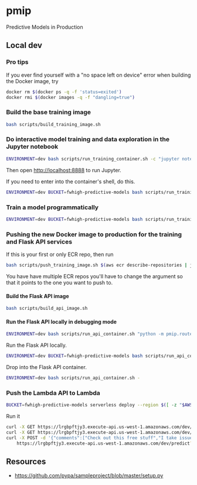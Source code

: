 # pmip

Predictive Models in Production

## Local dev

### Pro tips

If you ever find yourself with a "no space left on device" error when building the Docker image, try

```bash
docker rm $(docker ps -q -f 'status=exited')
docker rmi $(docker images -q -f "dangling=true")
```

### Build the base training image

```bash
bash scripts/build_training_image.sh
```

### Do interactive model training and data exploration in the Jupyter notebook

```bash
ENVIRONMENT=dev bash scripts/run_training_container.sh -c "jupyter notebook notebooks/ --allow-root --ip=0.0.0.0 --port=8888 --no-browser"
```

Then open [http://localhost:8888](http://localhost:8888) to run Jupyter.

If you need to enter into the container's shell, do this.

```bash
ENVIRONMENT=dev BUCKET=fwhigh-predictive-models bash scripts/run_training_container.sh -
```

### Train a model programmatically

```bash
ENVIRONMENT=dev BUCKET=fwhigh-predictive-models bash scripts/run_training_container.sh scripts/train.sh
```

### Pushing the new Docker image to production for the training and Flask API services

If this is your first or only ECR repo, then run

```bash
bash scripts/push_training_image.sh $(aws ecr describe-repositories | jq -r '.repositories[0].repositoryUri')
```

You have have multiple ECR repos you'll have to change the argument so that it points to the one you want to push to. 

#### Build the Flask API image

```bash
bash scripts/build_api_image.sh
```

#### Run the Flask API locally in debugging mode

```bash
ENVIRONMENT=dev bash scripts/run_api_container.sh "python -m pmip.routes"
```

Run the Flask API locally.

```bash
ENVIRONMENT=dev BUCKET=fwhigh-predictive-models bash scripts/run_api_container.sh
```

Drop into the Flask API container.

```bash
ENVIRONMENT=dev bash scripts/run_api_container.sh -
```

### Push the Lambda API to Lambda

```bash
BUCKET=fwhigh-predictive-models serverless deploy --region $([ -z "$AWS_DEFAULT_REGION" ] && aws configure get region || echo "$AWS_DEFAULT_REGION")
``` 

Run it

```bash
curl -X GET https://lrgbpftjy3.execute-api.us-west-1.amazonaws.com/dev/healthcheck
curl -X GET https://lrgbpftjy3.execute-api.us-west-1.amazonaws.com/dev/model-info
curl -X POST -d '{"comments":["Check out this free stuff","I take issue with your characterization"]}' \
    https://lrgbpftjy3.execute-api.us-west-1.amazonaws.com/dev/predict?flavor=class
```

## Resources

* https://github.com/pypa/sampleproject/blob/master/setup.py
